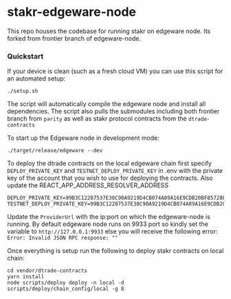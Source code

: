 # stakr-edgeware-node

This repo houses the codebase for running stakr on edgeware node. Its forked from frontier branch of edgeware-node. 

### Quickstart
If your device is clean (such as a fresh cloud VM) you can use this
script for an automated setup:
```
./setup.sh
```

The script will automatically compile the edgeware node and install all dependencies. The script also pulls the submodules including both frontier branch from `parity` as well as stakr protocol contracts from the `dtrade-contracts`
 

To start up the Edgeware node in development mode:
```
./target/release/edgeware --dev
```

To deploy the dtrade contracts on the local edgeware chain first specify `DEPLOY_PRIVATE_KEY`  and `TESTNET_DEPLOY_PRIVATE_KEY` in .env with the private key of the account that you wish to use for deploying the contracts. Also update the REACT_APP_ADDRESS_RESOLVER_ADDRESS 

```
DEPLOY_PRIVATE_KEY=99B3C12287537E38C90A9219D4CB074A89A16E9CDB20BF85728EBD97C343E342
TESTNET_DEPLOY_PRIVATE_KEY=99B3C12287537E38C90A9219D4CB074A89A16E9CDB20BF85728EBD97C343E342
```

Update the `ProviderUrl` with the ip:port on which the edgeware-node is running. By default edgeware node runs on 9933 port so kindly set the variable to `http://127.0.0.1:9933` else you will receive the following error: `Error: Invalid JSON RPC response: ""`


Once everything is setup run the following to deploy stakr contracts on local chain:
```
cd vendor/dtrade-contracts
yarn install 
node scripts/deploy deploy -n local -d scripts/deploy/chain_config/local -g 8
```
